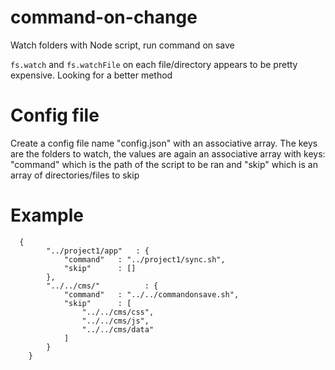 command-on-change
=================

Watch folders with Node script, run command on save

`fs.watch` and `fs.watchFile` on each file/directory appears to be pretty expensive.
Looking for a better method 


Config file
===========

Create a config file name "config.json" with an associative array.
The keys are the folders to watch, the values are again an associative array with
keys: "command" which is the path of the script to be ran and "skip" which is an array
of directories/files to skip


Example
=======
```
  {
        "../project1/app"   : {
            "command"   : "../project1/sync.sh",
            "skip"      : []
        },
        "../../cms/"          : {
            "command"   : "../../commandonsave.sh",
            "skip"      : [
                "../../cms/css",
                "../../cms/js",
                "../../cms/data"
            ]
        }
    }
```

